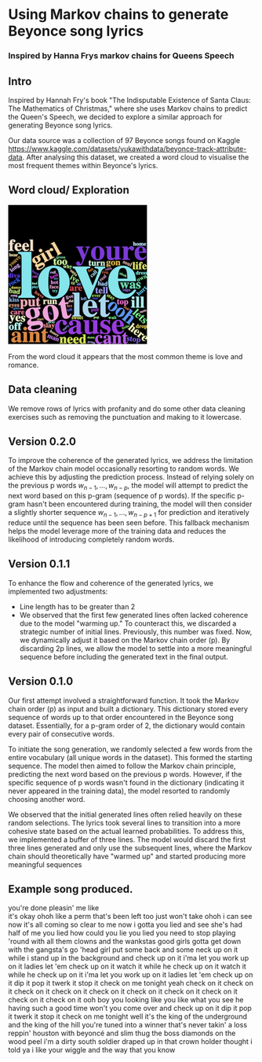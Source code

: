 # Using Markov chains to generate Beyonce song lyrics 
### Inspired by Hanna Frys markov chains for Queens Speech 

## Intro

Inspired by Hannah Fry's book "The Indisputable Existence of Santa Claus: The Mathematics of Christmas," where she uses Markov chains to predict the Queen's Speech, we decided to explore a similar approach for generating Beyonce song lyrics.

 Our data source was a collection of 97 Beyonce songs found on Kaggle https://www.kaggle.com/datasets/yukawithdata/beyonce-track-attribute-data. After analysing this dataset, we created a word cloud to visualise the most frequent themes within Beyonce's lyrics.

## Word cloud/ Exploration 
![Word Cloud](https://github.com/reneegreezy/Assignment-2-DS/blob/main/output/word%20cloud.png)

From the word cloud it appears that the most common theme is love and romance.

## Data cleaning 

We remove rows of lyrics with profanity and do some other data cleaning exercises such as removing the punctuation and making to it lowercase.

## Version 0.2.0 

To improve the coherence of the generated lyrics, we address the limitation of the Markov chain model occasionally resorting to random words. We achieve this by adjusting the prediction process.  Instead of relying solely on the previous p words $w_{n-1},...,w_{n-p}$, the model will attempt to predict the next word based on this p-gram (sequence of p words). If the specific p-gram hasn't been encountered during training, the model will then consider a slightly shorter sequence $w_{n-1},...,w_{n-p+1}$ for prediction and iteratively reduce until the sequence has been seen before. This fallback mechanism helps the model leverage more of the training data and reduces the likelihood of introducing completely random words.

## Version 0.1.1 

To enhance the flow and coherence of the generated lyrics, we implemented two adjustments:
* Line length has to be greater than 2 
* We observed that the first few generated lines often lacked coherence due to the model "warming up." To counteract this, we discarded a strategic number of initial lines. Previously, this number was fixed. Now, we dynamically adjust it based on the Markov chain order (p). By discarding 2p lines, we allow the model to settle into a more meaningful sequence before including the generated text in the final output.

## Version 0.1.0 

Our first attempt involved a straightforward function. It took the Markov chain order (p) as input and built a dictionary. This dictionary stored every sequence of words up to that order encountered in the Beyonce song dataset. Essentially, for a p-gram order of 2, the dictionary would contain every pair of consecutive words.

To initiate the song generation, we randomly selected a few words from the entire vocabulary (all unique words in the dataset). This formed the starting sequence. The model then aimed to follow the Markov chain principle, predicting the next word based on the previous p words. However, if the specific sequence of p words wasn't found in the dictionary (indicating it never appeared in the training data), the model resorted to randomly choosing another word.

We observed that the initial generated lines often relied heavily on these random selections. The lyrics took several lines to transition into a more cohesive state based on the actual learned probabilities. To address this, we implemented a buffer of three lines. The model would discard the first three lines generated and only use the subsequent lines, where the Markov chain should theoretically have "warmed up" and started producing more meaningful sequences

## Example song produced.

you're done pleasin' me like\
it's okay ohoh like a
perm that's been left too
just won't take ohoh i can see
now it's all coming
so clear to me now i gotta
you lied and see she's had half of me you
lied how could you lie you lied
you need to stop playing 'round with all them
clowns and the wankstas good girls gotta get down
with the gangsta's go 'head girl put
some back and some
neck up on it while i stand up in the background and check up on it i'ma
let you work up on
it ladies let 'em
check up on
it watch it while he check up on
it watch it while he check up on
it i'ma let you work up
on it ladies let 'em check up on
it dip it pop it twerk it stop it check
on me tonight yeah check on
it check on
it check on it check
on it check on it check
on it check on it check on it check on it
check on it ooh boy you
looking like you like what you see he having such
a good time won't you
come over and check up on it
dip it pop it twerk
it stop it check on me tonight well it's the king of the underground and
the king of the hill
you're tuned into a
winner that's never takin' a loss
reppin' houston with beyoncé and
slim thug the boss diamonds on the wood peel 
i'm a dirty south soldier draped up in that crown holder thought 
i told ya i like your wiggle and the way that you know 









